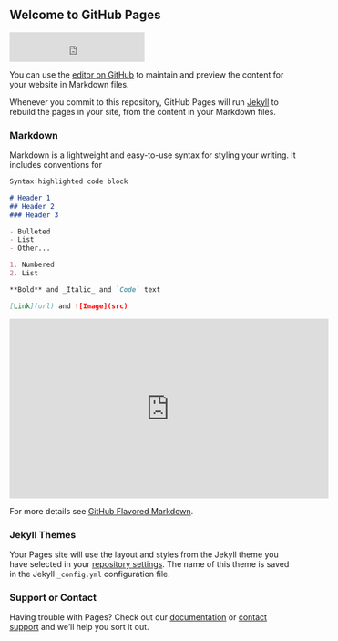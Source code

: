 ## Welcome to GitHub Pages

<iframe src="https://freesecure.timeanddate.com/clock/i7o1f8is/n3869/fn8/fs16/fcddd/tc000/pct/ftb/pa8/tt0/tw1/th1/ta1/tb4" frameborder="0" width="237" height="52" allowTransparency="true"></iframe>


You can use the [editor on GitHub](https://github.com/csc80190058/WebPage1/edit/gh-pages/index.md) to maintain and preview the content for your website in Markdown files.

Whenever you commit to this repository, GitHub Pages will run [Jekyll](https://jekyllrb.com/) to rebuild the pages in your site, from the content in your Markdown files.

### Markdown

Markdown is a lightweight and easy-to-use syntax for styling your writing. It includes conventions for

```markdown
Syntax highlighted code block

# Header 1
## Header 2
### Header 3

- Bulleted
- List
- Other...

1. Numbered
2. List

**Bold** and _Italic_ and `Code` text

[Link](url) and ![Image](src)
```


<iframe width="560" height="315" src="https://www.youtube.com/embed/UE8exLmcu-Y" frameborder="0" allow="accelerometer; autoplay; clipboard-write; encrypted-media; gyroscope; picture-in-picture" allowfullscreen></iframe>


For more details see [GitHub Flavored Markdown](https://guides.github.com/features/mastering-markdown/).

### Jekyll Themes

Your Pages site will use the layout and styles from the Jekyll theme you have selected in your [repository settings](https://github.com/csc80190058/WebPage1/settings). The name of this theme is saved in the Jekyll `_config.yml` configuration file.

### Support or Contact

Having trouble with Pages? Check out our [documentation](https://docs.github.com/categories/github-pages-basics/) or [contact support](https://support.github.com/contact) and we’ll help you sort it out.
